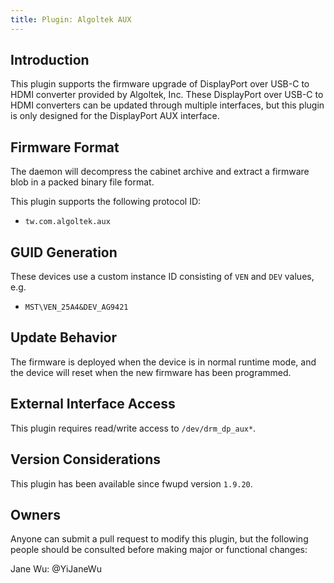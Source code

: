 ```yaml
---
title: Plugin: Algoltek AUX
---
```


## Introduction

This plugin supports the firmware upgrade of DisplayPort over USB-C to HDMI converter provided by
Algoltek, Inc.
These DisplayPort over USB-C to HDMI converters can be updated through multiple interfaces,
but this plugin is only designed for the  DisplayPort AUX interface.

## Firmware Format

The daemon will decompress the cabinet archive and extract a firmware blob in a packed binary
file format.

This plugin supports the following protocol ID:

* `tw.com.algoltek.aux`

## GUID Generation

These devices use a custom instance ID consisting of `VEN` and `DEV` values, e.g.

* `MST\VEN_25A4&DEV_AG9421`

## Update Behavior

The firmware is deployed when the device is in normal runtime mode, and the device will reset when
the new firmware has been programmed.

## External Interface Access

This plugin requires read/write access to `/dev/drm_dp_aux*`.

## Version Considerations

This plugin has been available since fwupd version `1.9.20`.

## Owners

Anyone can submit a pull request to modify this plugin, but the following people should be
consulted before making major or functional changes:

Jane Wu: @YiJaneWu

